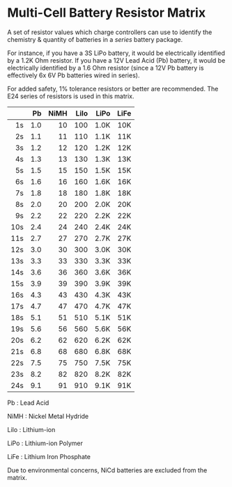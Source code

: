 Multi-Cell Battery Resistor Matrix
==================================
A set of resistor values which charge controllers can use to identify the
chemistry & quantity of batteries in a _series_ battery package.

For instance, if you have a 3S LiPo battery, it would be electrically
identified by a 1.2K Ohm resistor. If you have a 12V Lead Acid (Pb) battery,
it would be electrically identified by a 1.6 Ohm resistor (since a 12V Pb
battery is effectively 6x 6V Pb batteries wired in series). 

For added safety, 1% tolerance resistors or better are recommended.
The E24 series of resistors is used in this matrix.

|      |  Pb  | NiMH | LiIo | LiPo | LiFe |
| ---: | ---: | ---: | ---: | ---: | ---: |
|   1s |  1.0 |   10 |  100 | 1.0K |  10K |
|   2s |  1.1 |   11 |  110 | 1.1K |  11K |
|   3s |  1.2 |   12 |  120 | 1.2K |  12K |
|   4s |  1.3 |   13 |  130 | 1.3K |  13K |
|   5s |  1.5 |   15 |  150 | 1.5K |  15K |
|   6s |  1.6 |   16 |  160 | 1.6K |  16K |
|   7s |  1.8 |   18 |  180 | 1.8K |  18K |
|   8s |  2.0 |   20 |  200 | 2.0K |  20K |
|   9s |  2.2 |   22 |  220 | 2.2K |  22K |
|  10s |  2.4 |   24 |  240 | 2.4K |  24K |
|  11s |  2.7 |   27 |  270 | 2.7K |  27K |
|  12s |  3.0 |   30 |  300 | 3.0K |  30K |
|  13s |  3.3 |   33 |  330 | 3.3K |  33K |
|  14s |  3.6 |   36 |  360 | 3.6K |  36K |
|  15s |  3.9 |   39 |  390 | 3.9K |  39K |
|  16s |  4.3 |   43 |  430 | 4.3K |  43K |
|  17s |  4.7 |   47 |  470 | 4.7K |  47K |
|  18s |  5.1 |   51 |  510 | 5.1K |  51K |
|  19s |  5.6 |   56 |  560 | 5.6K |  56K |
|  20s |  6.2 |   62 |  620 | 6.2K |  62K |
|  21s |  6.8 |   68 |  680 | 6.8K |  68K |
|  22s |  7.5 |   75 |  750 | 7.5K |  75K |
|  23s |  8.2 |   82 |  820 | 8.2K |  82K |
|  24s |  9.1 |   91 |  910 | 9.1K |  91K |

Pb
: Lead Acid

NiMH
: Nickel Metal Hydride

LiIo
: Lithium-ion

LiPo
: Lithium-ion Polymer

LiFe
: Lithium Iron Phosphate

Due to environmental concerns, NiCd batteries are excluded from the matrix. 
